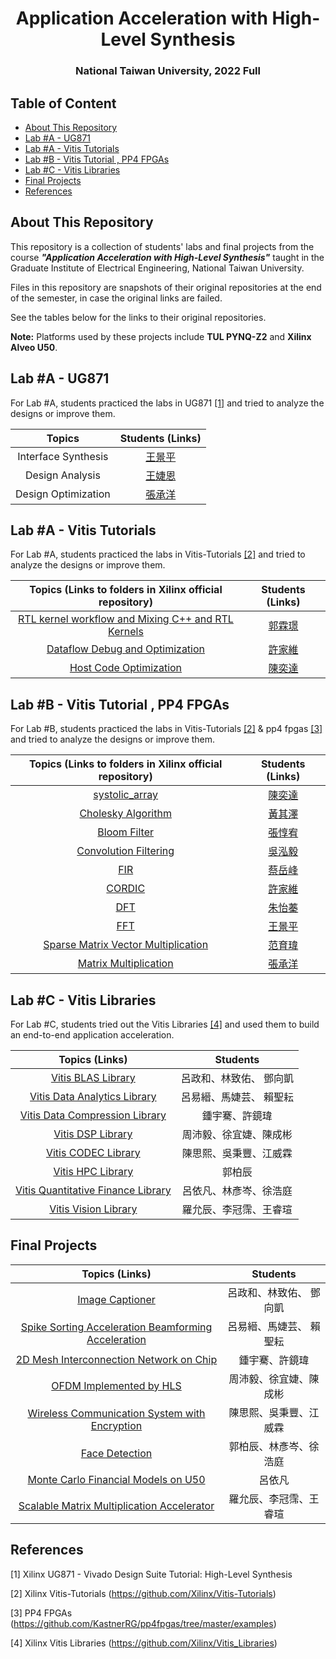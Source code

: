 <h1 align="center">Application Acceleration with High-Level Synthesis</h1>

<h3 align="center">National Taiwan University, 2022 Full</h3>



## Table of Content

- [About This Repository](#about-this-repository)
- [Lab #A - UG871](#lab-a---ug871)
- [Lab #A - Vitis Tutorials](#lab-A---vitis-tutorials)
- [Lab #B - Vitis Tutorial , PP4 FPGAs](#lab-B---vitis-tutorial-,-pp4-fpgas)
- [Lab #C - Vitis Libraries](#lab-c---vitis-libraries)
- [Final Projects](#final-projects)
- [References](#references)



## About This Repository

This repository is a collection of students' labs and final projects from the course ***"Application Acceleration with High-Level Synthesis"*** taught in the Graduate Institute of Electrical Engineering, National Taiwan University.

Files in this repository are snapshots of their original repositories at the end of the semester, in case the original links are failed. 

See the tables below for the links to their original repositories.

**Note:** Platforms used by these projects include **TUL PYNQ-Z2** and **Xilinx Alveo U50**.



## Lab #A - UG871

For Lab #A, students practiced the labs in UG871 [[1]](#[1]) and tried to analyze the designs or improve them.

|             Topics              |                       Students (Links)                       |
| :-----------------------------: | :----------------------------------------------------------: |
|       Interface Synthesis       |      [王景平](https://github.com/lspss9950101/HLS-LabA-Interface-Synthesis)      |
|         Design Analysis         | [王婕恩](https://github.com/chiehenwang/HLS) |
|       Design Optimization       |   [張承洋](https://github.com/b04901056/AAHLS_LabA)   |



## Lab #A - Vitis Tutorials

For Lab #A, students practiced the labs in Vitis-Tutorials [[2]](#[2]) and tried to analyze the designs or improve them.

|   Topics (Links to folders in Xilinx official repository)    |                       Students (Links)                       |
| :----------------------------------------------------------: | :----------------------------------------------------------: |
| [RTL kernel workflow and Mixing C++ and RTL Kernels](https://github.com/Xilinx/Vitis-Tutorials/tree/2022.1/Hardware_Acceleration/Feature_Tutorials/02-mixing-c-rtl-kernels) | [郭霖璟](https://github.com/alankuo04/AAHLS_LabA) |
| [Dataflow Debug and Optimization](https://github.com/Xilinx/Vitis-Tutorials/tree/2022.1/Hardware_Acceleration/Feature_Tutorials/03-dataflow_debug_and_optimization) |       [許家維](https://github.com/Jarwy/2022HLS_LabA)        |
| [Host Code Optimization](https://github.com/Xilinx/Vitis-Tutorials/tree/2022.1/Hardware_Acceleration/Design_Tutorials/07-host-code-opt) | [陳奕達](https://github.com/poppin-mice/LabA_Host_Code_Optimization.git) |

## Lab #B - Vitis Tutorial , PP4 FPGAs

For Lab #B, students practiced the labs in Vitis-Tutorials [[2]](#[2]) & pp4 fpgas [[3]](#[3]) and tried to analyze the designs or improve them.

|          Topics (Links to folders in Xilinx official repository)          |                       Students (Links)                       |
| :----------------------------------------------------------: | :----------------------------------------------------------: |
| [systolic_array](https://github.com/Xilinx/Vitis_Accel_Examples/tree/master/cpp_kernels/systolic_array) | [陳奕達](https://github.com/poppin-mice/LabB_Systolic_Array) |
| [Cholesky Algorithm](https://github.com/Xilinx/Vitis-Tutorials/tree/2021.2/Hardware_Acceleration/Design_Tutorials/06-cholesky-accel) | [黃其澤](https://github.com/ChiTseHuang/LabB_Cholesky_Algorithm/tree/master) |
| [Bloom Filter](https://github.com/Xilinx/Vitis-Tutorials/tree/2022.1/Hardware_Acceleration/Design_Tutorials/02-bloom) | [張惇宥](https://github.com/Chang-Tun-Yu/AAHLS-LAB-B) |
| [Convolution Filtering](https://github.com/Xilinx/Vitis-Tutorials/blob/2022.1/Hardware_Acceleration/Design_Tutorials/01-convolution-tutorial/README.md) | [吳泓毅](https://github.com/Anderson-Wu/AAHLS_LAB_B) | 
|           [FIR](https://pp4fpgas.readthedocs.io/en/latest/project1.html)            |    [蔡岳峰](https://github.com/yuehfeng1114/2022HLS-LAB-B-FIR-design)     |
|          [CORDIC](https://github.com/KastnerRG/Read_the_docs/tree/master/project_files/project2/cordic)          |    [許家維](https://github.com/Jarwy/2022FALL_HLS_LabB)     |
|           [DFT](https://github.com/KastnerRG/Read_the_docs/tree/master/project_files/project3)            |     [朱怡蓁](https://github.com/piggy0622/Lab-B)     |
|  [FFT](https://pp4fpgas.readthedocs.io/en/latest/project4.html)   | [王景平](https://github.com/lspss9950101/HLS-LabB-Fast-Fourier-Transform) |
| [Sparse Matrix Vector Multiplication](https://github.com/KastnerRG/pp4fpgas/tree/master/examples) | [范育瑋]() |
|      [Matrix Multiplication](https://github.com/KastnerRG/Read_the_docs/tree/master/project_files/matrix_mul_dpcpp)       | [張承洋](https://github.com/b04901056/AAHLS_LabB) |

## Lab #C - Vitis Libraries

For Lab #C, students tried out the Vitis Libraries [[4]](#[4]) and used them to build an end-to-end application acceleration.

|                        Topics (Links)                        |        Students         |
| :----------------------------------------------------------: | :---------------------: |
| [Vitis BLAS Library](https://github.com/hank871116/HLS_LAB_C_blas) | 呂政和、林致佑、 鄧向凱 |
| [Vitis Data Analytics Library](https://github.com/Luyee24/HLS_Lab_C) | 呂易縉、馬婕芸、 賴聖耘 |
| [Vitis Data Compression Library](https://github.com/andy39866821/AAHLS-LabC-Vitis-Library-Data-Compression) |     鍾宇騫、許鏡瑋      |
| [Vitis DSP Library](https://github.com/ben60915/HLS-Lab_C-dsp-library-report) | 周沛毅、徐宜婕、陳成彬  |
| [Vitis CODEC Library](https://github.com/bobwu0224/HLS_lab_C_Codec) | 陳思熙、吳秉豐、江威霖  |
|   [Vitis HPC Library](https://github.com/pckuo95/HLS_LabC)   |         郭柏辰          |
| [Vitis Quantitative Finance Library](https://github.com/EvanLu0815/labC_quantitativeFinance) | 呂依凡、林彥岑、徐浩庭  |
| [Vitis Vision Library](https://github.com/rhsuanwang/Lab-C_vision_color_detect) | 羅允辰、李冠霈、王睿瑄  |



## Final Projects

|                        Topics (Links)                        |        Students         |
| :----------------------------------------------------------: | :---------------------: |
| [Image Captioner](https://github.com/hank871116/HLS_final_project) | 呂政和、林致佑、 鄧向凱 |
| [Spike Sorting Acceleration Beamforming Acceleration](https://github.com/jieyunma/AAHLS_final) | 呂易縉、馬婕芸、 賴聖耘 |
| [2D Mesh Interconnection Network on Chip](https://github.com/andy39866821/Vitis-HLS-2D-Mesh-NoC-Implementation) |     鍾宇騫、許鏡瑋      |
| [OFDM Implemented by HLS](https://github.com/Yichieh0/OFDM_Implemented_by_HLS) | 周沛毅、徐宜婕、陳成彬  |
| [Wireless Communication System with Encryption](https://github.com/caota985107/HLS_AES_MIMO) | 陳思熙、吳秉豐、江威霖  |
| [Face Detection](https://github.com/pckuo95/HLS_Final_team_06) | 郭柏辰、林彥岑、徐浩庭  |
| [Monte Carlo Financial Models on U50](https://github.com/EvanLu0815/Final_monteCarloFinancialModel) |         呂依凡          |
| [Scalable Matrix Multiplication Accelerator](https://github.com/jasonlo0509/gemm_hls) | 羅允辰、李冠霈、王睿瑄  |



## References

<a id="[1]">[1]</a> Xilinx UG871 - Vivado Design Suite Tutorial: High-Level Synthesis

<a id="[2]">[2]</a> Xilinx Vitis-Tutorials (https://github.com/Xilinx/Vitis-Tutorials)

<a id="[3]">[3]</a> PP4 FPGAs (https://github.com/KastnerRG/pp4fpgas/tree/master/examples)

<a id="[4]">[4]</a> Xilinx Vitis Libraries (https://github.com/Xilinx/Vitis_Libraries)
